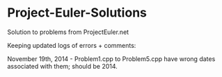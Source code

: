 Project-Euler-Solutions
=======================

Solution to problems from ProjectEuler.net

Keeping updated logs of errors + comments:

November 19th, 2014 - Problem1.cpp to Problem5.cpp have wrong dates associated with them; should be 2014.
